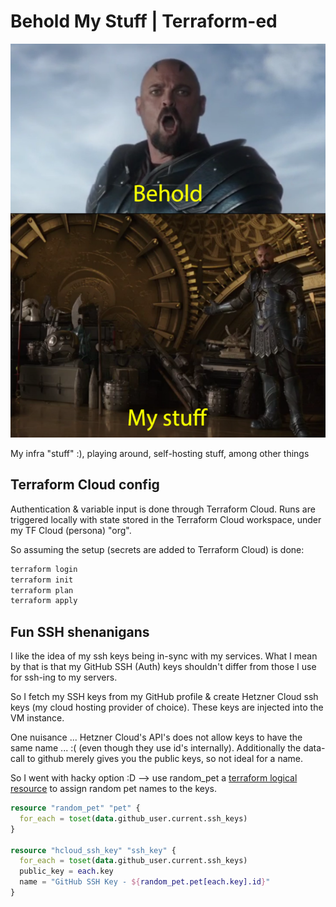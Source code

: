 # Behold My Stuff | Terraform-ed

![Behold My Stuff](img/behold-my-stuff.png)

My infra "stuff" :), playing around, self-hosting stuff, among other things

## Terraform Cloud config

Authentication & variable input is done through Terraform Cloud.
Runs are triggered locally with state stored in the Terraform Cloud workspace, under my TF Cloud (persona) "org".

So assuming the setup (secrets are added to Terraform Cloud) is done:

```bash
terraform login
terraform init
terraform plan
terraform apply
```

## Fun SSH shenanigans

I like the idea of my ssh keys being in-sync with my services.
What I mean by that is that my GitHub SSH (Auth) keys shouldn't differ from those I use for ssh-ing to my servers.

So I fetch my SSH keys from my GitHub profile & create Hetzner Cloud ssh keys (my cloud hosting provider of choice).
These keys are injected into the VM instance. 

One nuisance ... Hetzner Cloud's API's does not allow keys to have the same name ... :( (even though they use id's 
internally). 
Additionally the data-call to github merely gives you the public keys, so not ideal for a name.

So I went with hacky option :D --> use random_pet a [terraform logical resource](https://registry.terraform.io/providers/hashicorp/random/latest/docs/resources/pet)
to assign random pet names to the keys. 

```terraform
resource "random_pet" "pet" {
  for_each = toset(data.github_user.current.ssh_keys)
}

resource "hcloud_ssh_key" "ssh_key" {
  for_each = toset(data.github_user.current.ssh_keys)
  public_key = each.key
  name = "GitHub SSH Key - ${random_pet.pet[each.key].id}"
}
```
